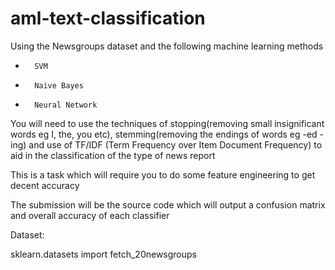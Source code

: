 # aml-text-classification
Using the Newsgroups dataset and the following machine learning methods 

-       SVM

-       Naive Bayes

-       Neural Network



You will need to use the techniques of stopping(removing small insignificant words eg I, the, you etc), stemming(removing the endings of words eg -ed -ing) and use of TF/IDF (Term Frequency over Item Document Frequency) to aid in the classification of the type of news report

This is a task which will require you to do some feature engineering to get decent accuracy

The submission will be the source code which will output a confusion matrix and overall accuracy of each classifier

 Dataset:

sklearn.datasets import fetch_20newsgroups

